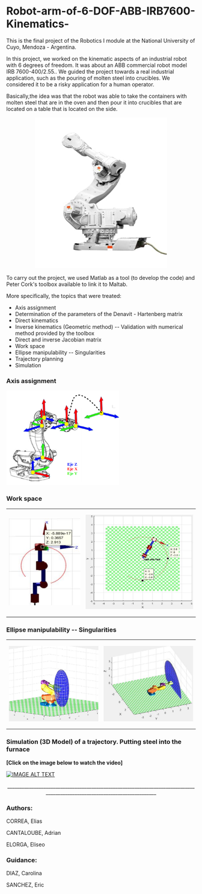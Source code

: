 # Robot-arm-of-6-DOF-ABB-IRB7600-Kinematics-

This is the final project of the Robotics I module at the National University of Cuyo, Mendoza - Argentina.

In this project, we worked on the kinematic aspects of an industrial robot with 6 degrees of freedom. It was about an ABB commercial robot model IRB 7600-400/2.55..
We guided the project towards a real industrial application, such as the pouring of molten steel into crucibles. We considered it to be a risky application for a human operator.

Basically,the idea was that the robot was able to take the containers with molten steel that are in the oven and then pour it into crucibles that are located on a table that is located on the side.

<p align="center">
<img src="/img/RobotArm7600.jpg" alt="Robot"
	title="Robot Arm ABB" width="350" height="400" />
</p>



To carry out the project, we used Matlab as a tool (to develop the code) and Peter Cork's toolbox available to link it to Maltab.

More specifically, the topics that were treated:

<ul>
<li>Axis assignment</li>
<li>Determination of the parameters of the Denavit - Hartenberg matrix</li>
<li>Direct kinematics</li>
<li>Inverse kinematics (Geometric method) -- Validation with numerical method provided by the toolbox</li>
<li>Direct and inverse Jacobian matrix</li>
<li>Work space</li>
<li>Ellipse manipulability -- Singularities</li>
<li>Trajectory planning</li>
<li>Simulation</li>
</ul>

<h3>Axis assignment</h3>


<img src="/img/axis_assignement.PNG" alt="Axis"
	title="Robot Arm ABB" width="300" height="250" />

<h3>Work space</h3>

<table>
<tbody>
<tr>
<td>
<p align="center">
<img src="/img/work_space.PNG" alt="Work space"
	title="Robot Arm ABB" width="200" height="230" />
</p>
</td>
<td>
<p align="center">
<img src="/img/work_space1.PNG" alt="Work space"
	title="Robot Arm ABB" width="300" height="250" />
</p>
</td>
</tr>
</tbody>
</table>

<h3>Ellipse manipulability -- Singularities </h3>

<table>
<tbody>
<tr>
<td>
<p align="center">
<img src="/img/3D_model_singularity2.PNG" alt="Singularity1"
	title="Robot Arm ABB" width="250" height="200" />
</p>
</td>
<td>
<p align="center">
<img src="/img/3D_model_singularity.PNG" alt="Singularity2"
	title="Robot Arm ABB" width="250" height="200" />
</p>
</td>
</tr>
</tbody>
</table>

<h3>Simulation (3D Model) of a trajectory. Putting steel into the furnace</h3> 

<b>[Click on the image below to watch the video]</b>

[![IMAGE ALT TEXT](https://img.youtube.com/vi/jbBpdFrF7ac/hqdefault.jpg)](https://youtu.be/jbBpdFrF7ac "Simulation")

	
<p align="center">
<b1>____________________________________________________________________________________________________________________________</b1>
</p>

<h3>Authors:</h3>

CORREA, Elias

CANTALOUBE, Adrian

ELORGA, Eliseo

<h3>Guidance:</h3>
	
DIAZ, Carolina 

SANCHEZ, Eric

